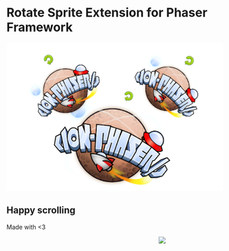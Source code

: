 # Rotate Sprite Extension for Phaser Framework

![Rotate Sprite Extension](https://raw.githubusercontent.com/jdnichollsc/Phaser-Rotate-Sprite-Extension/gh-pages/img/extension.png)

## Happy scrolling
Made with <3

<img width="150px" src="http://phaser.azurewebsites.net/assets/nicholls.png" align="right">
